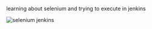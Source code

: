 learning about selenium and trying to execute in jenkins

![selenium jenkins](https://github.com/user-attachments/assets/2509b97a-7740-4574-8127-d111c3f8cc6b)
